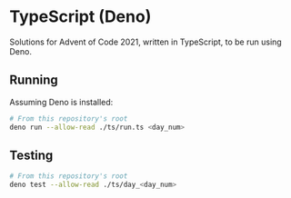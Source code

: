 # TypeScript (Deno)

Solutions for Advent of Code 2021, written in TypeScript, to be run using Deno.

## Running

Assuming Deno is installed:

```bash
# From this repository's root
deno run --allow-read ./ts/run.ts <day_num>
```

## Testing

```bash
# From this repository's root
deno test --allow-read ./ts/day_<day_num>
```
